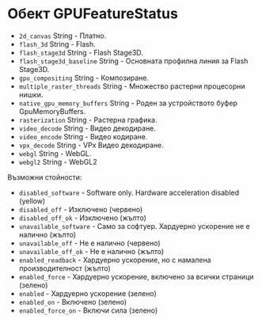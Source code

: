 # Обект GPUFeatureStatus

* `2d_canvas` String - Платно.
* `flash_3d` String - Flash.
* `flash_stage3d` String - Flash Stage3D.
* `flash_stage3d_baseline` String - Основната профилна линия за Flash Stage3D.
* `gpu_compositing` String - Композиране.
* `multiple_raster_threads` String - Множество растерни процесорни нишки.
* `native_gpu_memory_buffers` String - Роден за устройството буфер GpuMemoryBuffers.
* `rasterization` String - Растерна графика.
* `video_decode` String - Видео декодиране.
* `video_encode` String - Видео кодиране.
* `vpx_decode` String - VPx Видео декодиране.
* `webgl` String - WebGL.
* `webgl2` String - WebGL2

Възможни стойности:

* `disabled_software` - Software only. Hardware acceleration disabled (yellow)
* `disabled_off` - Изключено (червено)
* `disabled_off_ok` - Изключено (жълто)
* `unavailable_software` - Само за софтуер. Хардуерно ускорение не е налично (жълто)
* `unavailable_off` - Не е налично (червено)
* `unavailable_off_ok` - Не е налично (жълто)
* `enabled_readback` - Хардуерно ускорение, но с намалена производителност (жълто)
* `enabled_force` - Хардуерно ускорение, включено за всички страници (зелено)
* `enabled` - Хардуерно ускорение (зелено)
* `enabled_on` - Включено (зелено)
* `enabled_force_on` - Включи сила (зелено)
